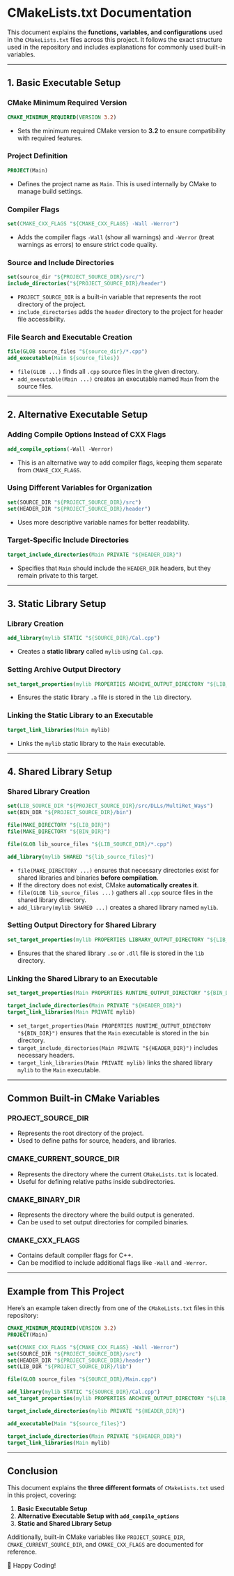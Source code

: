 # CMakeLists.txt Documentation

This document explains the **functions, variables, and configurations** used in the `CMakeLists.txt` files across this project. It follows the exact structure used in the repository and includes explanations for commonly used built-in variables.

---

## **1. Basic Executable Setup**

### **CMake Minimum Required Version**
```cmake
CMAKE_MINIMUM_REQUIRED(VERSION 3.2)
```
- Sets the minimum required CMake version to **3.2** to ensure compatibility with required features.

### **Project Definition**
```cmake
PROJECT(Main)
```
- Defines the project name as `Main`. This is used internally by CMake to manage build settings.

### **Compiler Flags**
```cmake
set(CMAKE_CXX_FLAGS "${CMAKE_CXX_FLAGS} -Wall -Werror")
```
- Adds the compiler flags `-Wall` (show all warnings) and `-Werror` (treat warnings as errors) to ensure strict code quality.

### **Source and Include Directories**
```cmake
set(source_dir "${PROJECT_SOURCE_DIR}/src/")
include_directories("${PROJECT_SOURCE_DIR}/header")
```
- `PROJECT_SOURCE_DIR` is a built-in variable that represents the root directory of the project.
- `include_directories` adds the `header` directory to the project for header file accessibility.

### **File Search and Executable Creation**
```cmake
file(GLOB source_files "${source_dir}/*.cpp")
add_executable(Main ${source_files})
```
- `file(GLOB ...)` finds all `.cpp` source files in the given directory.
- `add_executable(Main ...)` creates an executable named `Main` from the source files.

---

## **2. Alternative Executable Setup**

### **Adding Compile Options Instead of CXX Flags**
```cmake
add_compile_options(-Wall -Werror)
```
- This is an alternative way to add compiler flags, keeping them separate from `CMAKE_CXX_FLAGS`.

### **Using Different Variables for Organization**
```cmake
set(SOURCE_DIR "${PROJECT_SOURCE_DIR}/src")
set(HEADER_DIR "${PROJECT_SOURCE_DIR}/header")
```
- Uses more descriptive variable names for better readability.

### **Target-Specific Include Directories**
```cmake
target_include_directories(Main PRIVATE "${HEADER_DIR}")
```
- Specifies that `Main` should include the `HEADER_DIR` headers, but they remain private to this target.

---

## **3. Static Library Setup**

### **Library Creation**
```cmake
add_library(mylib STATIC "${SOURCE_DIR}/Cal.cpp")
```
- Creates a **static library** called `mylib` using `Cal.cpp`.

### **Setting Archive Output Directory**
```cmake
set_target_properties(mylib PROPERTIES ARCHIVE_OUTPUT_DIRECTORY "${LIB_DIR}")
```
- Ensures the static library `.a` file is stored in the `lib` directory.

### **Linking the Static Library to an Executable**
```cmake
target_link_libraries(Main mylib)
```
- Links the `mylib` static library to the `Main` executable.

---

## **4. Shared Library Setup**

### **Shared Library Creation**
```cmake
set(LIB_SOURCE_DIR "${PROJECT_SOURCE_DIR}/src/DLLs/MultiRet_Ways")
set(BIN_DIR "${PROJECT_SOURCE_DIR}/bin")

file(MAKE_DIRECTORY "${LIB_DIR}")
file(MAKE_DIRECTORY "${BIN_DIR}")

file(GLOB lib_source_files "${LIB_SOURCE_DIR}/*.cpp")

add_library(mylib SHARED "${lib_source_files}")
```
- `file(MAKE_DIRECTORY ...)` ensures that necessary directories exist for shared libraries and binaries **before compilation**.
- If the directory does not exist, CMake **automatically creates it**.
- `file(GLOB lib_source_files ...)` gathers all `.cpp` source files in the shared library directory.
- `add_library(mylib SHARED ...)` creates a shared library named `mylib`.

### **Setting Output Directory for Shared Library**
```cmake
set_target_properties(mylib PROPERTIES LIBRARY_OUTPUT_DIRECTORY "${LIB_DIR}")
```
- Ensures that the shared library `.so` or `.dll` file is stored in the `lib` directory.

### **Linking the Shared Library to an Executable**
```cmake
set_target_properties(Main PROPERTIES RUNTIME_OUTPUT_DIRECTORY "${BIN_DIR}")

target_include_directories(Main PRIVATE "${HEADER_DIR}")
target_link_libraries(Main PRIVATE mylib)
```
- `set_target_properties(Main PROPERTIES RUNTIME_OUTPUT_DIRECTORY "${BIN_DIR}")` ensures that the `Main` executable is stored in the `bin` directory.
- `target_include_directories(Main PRIVATE "${HEADER_DIR}")` includes necessary headers.
- `target_link_libraries(Main PRIVATE mylib)` links the shared library `mylib` to the `Main` executable.

---

## **Common Built-in CMake Variables**
### **PROJECT_SOURCE_DIR**
- Represents the root directory of the project.
- Used to define paths for source, headers, and libraries.

### **CMAKE_CURRENT_SOURCE_DIR**
- Represents the directory where the current `CMakeLists.txt` is located.
- Useful for defining relative paths inside subdirectories.

### **CMAKE_BINARY_DIR**
- Represents the directory where the build output is generated.
- Can be used to set output directories for compiled binaries.

### **CMAKE_CXX_FLAGS**
- Contains default compiler flags for C++.
- Can be modified to include additional flags like `-Wall` and `-Werror`.

---

## **Example from This Project**
Here’s an example taken directly from one of the `CMakeLists.txt` files in this repository:
```cmake
CMAKE_MINIMUM_REQUIRED(VERSION 3.2)
PROJECT(Main)

set(CMAKE_CXX_FLAGS "${CMAKE_CXX_FLAGS} -Wall -Werror")
set(SOURCE_DIR "${PROJECT_SOURCE_DIR}/src")
set(HEADER_DIR "${PROJECT_SOURCE_DIR}/header")
set(LIB_DIR "${PROJECT_SOURCE_DIR}/lib")

file(GLOB source_files "${SOURCE_DIR}/Main.cpp")

add_library(mylib STATIC "${SOURCE_DIR}/Cal.cpp")
set_target_properties(mylib PROPERTIES ARCHIVE_OUTPUT_DIRECTORY "${LIB_DIR}")

target_include_directories(mylib PRIVATE "${HEADER_DIR}")

add_executable(Main "${source_files}")

target_include_directories(Main PRIVATE "${HEADER_DIR}")
target_link_libraries(Main mylib)
```

---

## **Conclusion**
This document explains the **three different formats** of `CMakeLists.txt` used in this project, covering:
1. **Basic Executable Setup**
2. **Alternative Executable Setup with `add_compile_options`**
3. **Static and Shared Library Setup**

Additionally, built-in CMake variables like `PROJECT_SOURCE_DIR`, `CMAKE_CURRENT_SOURCE_DIR`, and `CMAKE_CXX_FLAGS` are documented for reference.

🚀 Happy Coding!
